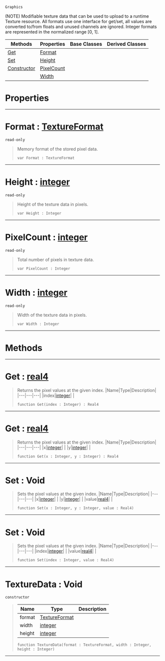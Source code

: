  `Graphics`

(NOTE) Modifiable texture data that can be used to upload to a runtime Texture resource. All formats use one interface for get/set, all values are converted to/from floats and unused channels are ignored. Integer formats are represented in the normalized range [0, 1].

|Methods|Properties|Base Classes|Derived Classes|
|---|---|---|---|
|[ Get](https://github.com/zeroengineteam/ZeroDocs/blob/master/code_reference/class_reference/texturedata.markdown#get-zero-engine-document)|[ Format](https://github.com/zeroengineteam/ZeroDocs/blob/master/code_reference/class_reference/texturedata.markdown#format-zero-engine-docum)| | |
|[ Set](https://github.com/zeroengineteam/ZeroDocs/blob/master/code_reference/class_reference/texturedata.markdown#set-void)|[ Height](https://github.com/zeroengineteam/ZeroDocs/blob/master/code_reference/class_reference/texturedata.markdown#height-zero-engine-docum)| | |
|[ Constructor](https://github.com/zeroengineteam/ZeroDocs/blob/master/code_reference/class_reference/texturedata.markdown#texturedata-void)|[ PixelCount](https://github.com/zeroengineteam/ZeroDocs/blob/master/code_reference/class_reference/texturedata.markdown#pixelcount-zero-engine-d)| | |
| |[ Width](https://github.com/zeroengineteam/ZeroDocs/blob/master/code_reference/class_reference/texturedata.markdown#width-zero-engine-docume)| | |


 #  Properties


---  
 #  Format : [TextureFormat](https://github.com/zeroengineteam/ZeroDocs/blob/master/code_reference/enum_reference.markdown#textureformat)

 `read-only`

> Memory format of the stored pixel data.
> ``` lang=cpp, name=Zilch
> var Format : TextureFormat


---  
 #  Height : [integer](https://github.com/zeroengineteam/ZeroDocs/blob/master/code_reference/zilch_base_types/integer.markdown)

 `read-only`

> Height of the texture data in pixels.
> ``` lang=cpp, name=Zilch
> var Height : Integer


---  
 #  PixelCount : [integer](https://github.com/zeroengineteam/ZeroDocs/blob/master/code_reference/zilch_base_types/integer.markdown)

 `read-only`

> Total number of pixels in texture data.
> ``` lang=cpp, name=Zilch
> var PixelCount : Integer


---  
 #  Width : [integer](https://github.com/zeroengineteam/ZeroDocs/blob/master/code_reference/zilch_base_types/integer.markdown)

 `read-only`

> Width of the texture data in pixels.
> ``` lang=cpp, name=Zilch
> var Width : Integer


---  
 #  Methods


---  
 #  Get : [real4](https://github.com/zeroengineteam/ZeroDocs/blob/master/code_reference/zilch_base_types/real4.markdown)

> Returns the pixel values at the given index.
> |Name|Type|Description|
> |---|---|---|
> |index|[integer](https://github.com/zeroengineteam/ZeroDocs/blob/master/code_reference/zilch_base_types/integer.markdown)| |
> ``` lang=cpp, name=Zilch
> function Get(index : Integer) : Real4
> ``` 


---  
 #  Get : [real4](https://github.com/zeroengineteam/ZeroDocs/blob/master/code_reference/zilch_base_types/real4.markdown)

> Returns the pixel values at the given index.
> |Name|Type|Description|
> |---|---|---|
> |x|[integer](https://github.com/zeroengineteam/ZeroDocs/blob/master/code_reference/zilch_base_types/integer.markdown)| |
> |y|[integer](https://github.com/zeroengineteam/ZeroDocs/blob/master/code_reference/zilch_base_types/integer.markdown)| |
> ``` lang=cpp, name=Zilch
> function Get(x : Integer, y : Integer) : Real4
> ``` 


---  
 #  Set : Void

> Sets the pixel values at the given index.
> |Name|Type|Description|
> |---|---|---|
> |x|[integer](https://github.com/zeroengineteam/ZeroDocs/blob/master/code_reference/zilch_base_types/integer.markdown)| |
> |y|[integer](https://github.com/zeroengineteam/ZeroDocs/blob/master/code_reference/zilch_base_types/integer.markdown)| |
> |value|[real4](https://github.com/zeroengineteam/ZeroDocs/blob/master/code_reference/zilch_base_types/real4.markdown)| |
> ``` lang=cpp, name=Zilch
> function Set(x : Integer, y : Integer, value : Real4)
> ``` 


---  
 #  Set : Void

> Sets the pixel values at the given index.
> |Name|Type|Description|
> |---|---|---|
> |index|[integer](https://github.com/zeroengineteam/ZeroDocs/blob/master/code_reference/zilch_base_types/integer.markdown)| |
> |value|[real4](https://github.com/zeroengineteam/ZeroDocs/blob/master/code_reference/zilch_base_types/real4.markdown)| |
> ``` lang=cpp, name=Zilch
> function Set(index : Integer, value : Real4)
> ``` 


---  
 #  TextureData : Void

 `constructor`

> 
> |Name|Type|Description|
> |---|---|---|
> |format|[TextureFormat](https://github.com/zeroengineteam/ZeroDocs/blob/master/code_reference/enum_reference.markdown#textureformat)| |
> |width|[integer](https://github.com/zeroengineteam/ZeroDocs/blob/master/code_reference/zilch_base_types/integer.markdown)| |
> |height|[integer](https://github.com/zeroengineteam/ZeroDocs/blob/master/code_reference/zilch_base_types/integer.markdown)| |
> ``` lang=cpp, name=Zilch
> function TextureData(format : TextureFormat, width : Integer, height : Integer)
> ``` 


---  
 

 